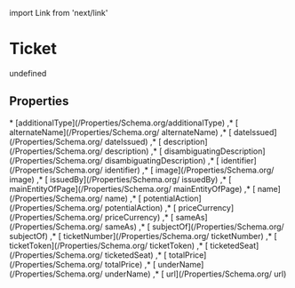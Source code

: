 import Link from 'next/link'
# Ticket

undefined

## Properties

<Grid>
* [additionalType](/Properties/Schema.org/additionalType)
,* [ alternateName](/Properties/Schema.org/ alternateName)
,* [ dateIssued](/Properties/Schema.org/ dateIssued)
,* [ description](/Properties/Schema.org/ description)
,* [ disambiguatingDescription](/Properties/Schema.org/ disambiguatingDescription)
,* [ identifier](/Properties/Schema.org/ identifier)
,* [ image](/Properties/Schema.org/ image)
,* [ issuedBy](/Properties/Schema.org/ issuedBy)
,* [ mainEntityOfPage](/Properties/Schema.org/ mainEntityOfPage)
,* [ name](/Properties/Schema.org/ name)
,* [ potentialAction](/Properties/Schema.org/ potentialAction)
,* [ priceCurrency](/Properties/Schema.org/ priceCurrency)
,* [ sameAs](/Properties/Schema.org/ sameAs)
,* [ subjectOf](/Properties/Schema.org/ subjectOf)
,* [ ticketNumber](/Properties/Schema.org/ ticketNumber)
,* [ ticketToken](/Properties/Schema.org/ ticketToken)
,* [ ticketedSeat](/Properties/Schema.org/ ticketedSeat)
,* [ totalPrice](/Properties/Schema.org/ totalPrice)
,* [ underName](/Properties/Schema.org/ underName)
,* [ url](/Properties/Schema.org/ url)

</Grid>


